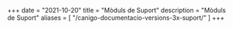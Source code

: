 +++
date        = "2021-10-20"
title       = "Mòduls de Suport"
description = "Mòduls de Suport"
aliases       = [
"/canigo-documentacio-versions-3x-suport/"
]
+++


